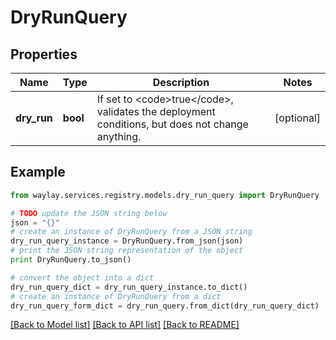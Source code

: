 # DryRunQuery


## Properties

Name | Type | Description | Notes
------------ | ------------- | ------------- | -------------
**dry_run** | **bool** | If set to &lt;code&gt;true&lt;/code&gt;, validates the deployment conditions, but does not change anything. | [optional] 

## Example

```python
from waylay.services.registry.models.dry_run_query import DryRunQuery

# TODO update the JSON string below
json = "{}"
# create an instance of DryRunQuery from a JSON string
dry_run_query_instance = DryRunQuery.from_json(json)
# print the JSON string representation of the object
print DryRunQuery.to_json()

# convert the object into a dict
dry_run_query_dict = dry_run_query_instance.to_dict()
# create an instance of DryRunQuery from a dict
dry_run_query_form_dict = dry_run_query.from_dict(dry_run_query_dict)
```
[[Back to Model list]](../README.md#documentation-for-models) [[Back to API list]](../README.md#documentation-for-api-endpoints) [[Back to README]](../README.md)


